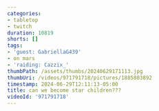 ```yaml
---
categories:
- tabletop
- twitch
duration: 10819
shorts: []
tags:
- 'guest: GabriellaG439'
- on mars
- 'raiding: Cazzix_'
thumbPath: /assets/thumbs/20240629171113.jpg
thumbUri: /videos/971791718/pictures/1885803892
timestamp: 2024-06-29T12:11:13-05:00
title: can we become star children???
videoId: '971791718'
---
```

